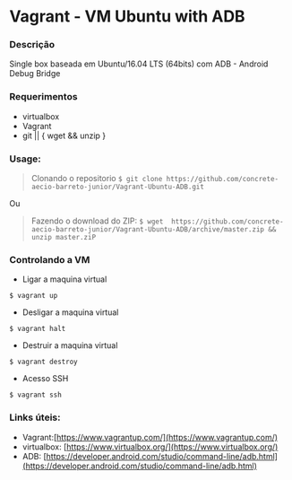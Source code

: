 # Vagrant - VM Ubuntu with ADB

### Descrição

Single box baseada em Ubuntu/16.04 LTS (64bits) com ADB - Android Debug Bridge

### Requerimentos

- virtualbox
- Vagrant
- git || { wget && unzip }

### Usage:

> Clonando o repositorio
> ``` $ git clone https://github.com/concrete-aecio-barreto-junior/Vagrant-Ubuntu-ADB.git ```

Ou

> Fazendo o download do ZIP:
> ```$ wget  https://github.com/concrete-aecio-barreto-junior/Vagrant-Ubuntu-ADB/archive/master.zip && unzip master.ziP```

### Controlando a VM

- Ligar a maquina virtual

```
$ vagrant up
```

- Desligar a maquina virtual

```
$ vagrant halt
```
- Destruir a maquina virtual

```
$ vagrant destroy
```

- Acesso SSH

```
$ vagrant ssh
```

### Links úteis:

- Vagrant:[https://www.vagrantup.com/](https://www.vagrantup.com/)
- virtualbox: [https://www.virtualbox.org/](https://www.virtualbox.org/)
- ADB: [https://developer.android.com/studio/command-line/adb.html](https://developer.android.com/studio/command-line/adb.html)
